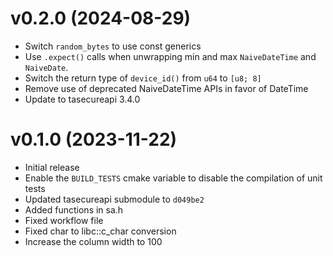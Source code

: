 # v0.2.0 (2024-08-29)

- Switch `random_bytes` to use const generics
- Use `.expect()` calls when unwrapping min and max `NaiveDateTime` and
  `NaiveDate`.
- Switch the return type of `device_id()` from `u64` to `[u8; 8]`
- Remove use of deprecated NaiveDateTime APIs in favor of DateTime<Utc>
- Update to tasecureapi 3.4.0

# v0.1.0 (2023-11-22)

- Initial release
- Enable the `BUILD_TESTS` cmake variable to disable the compilation of unit
  tests
- Updated tasecureapi submodule to `d049be2`
- Added functions in sa.h
- Fixed workflow file
- Fixed char to libc::c_char conversion
- Increase the column width to 100
